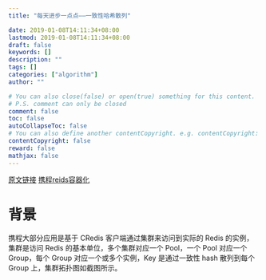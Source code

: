 ```yaml
---
title: "每天进步一点点——一致性哈希散列"

date: 2019-01-08T14:11:34+08:00
lastmod: 2019-01-08T14:11:34+08:00
draft: false
keywords: []
description: ""
tags: []
categories: ["algorithm"]
author: ""

# You can also close(false) or open(true) something for this content.
# P.S. comment can only be closed
comment: false
toc: false
autoCollapseToc: false
# You can also define another contentCopyright. e.g. contentCopyright: "This is another copyright."
contentCopyright: false
reward: false
mathjax: false
---
```


[原文链接](https://blog.csdn.net/cywosp/article/details/23397179)
[携程reids容器化](https://infoq.cn/article/cS_Pp9r8Gjd9bpGpjTTv)

# 背景

携程大部分应用是基于 CRedis 客户端通过集群来访问到实际的 Redis 的实例，集群是访问 Redis 的基本单位，多个集群对应一个 Pool，一个 Pool 对应一个 Group，每个 Group 对应一个或多个实例，Key 是通过一致性 hash 散列到每个 Group 上，集群拓扑图如截图所示。